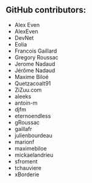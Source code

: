 GitHub contributors:
--------------------------------
 - Alex Even
 - AlexEven
 - DevNet
 - Eolia
 - Francois Gaillard
 - Gregory Roussac
 - Jerome Nadaud
 - Jérôme Nadaud
 - Maxime Biloé
 - Quetzacoalt91
 - ZiZuu.com
 - aleeks
 - antoin-m
 - djfm
 - eternoendless
 - gRoussac
 - gaillafr
 - julienbourdeau
 - marionf
 - maximebiloe
 - mickaelandrieu
 - sfroment
 - tchauviere
 - xBorderie
